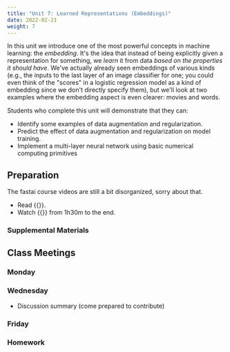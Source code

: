 ```yaml
---
title: "Unit 7: Learned Representations (Embeddings)"
date: 2022-02-21
weight: 7
---
```


In this unit we introduce one of the most powerful concepts in machine learning: the *embedding*. It's the idea that instead of being explicitly given a representation for something, we *learn* it from data *based on the properties it should have*. We've actually already seen embeddings of various kinds (e.g., the inputs to the last layer of an image classifier for one; you could even think of the "scores" in a logistic regression model as a kind of embedding since we don't directly specify them), but we'll look at two examples where the embedding aspect is even clearer: movies and words.

Students who complete this unit will demonstrate that they can:

- Identify some examples of data augmentation and regularization.
- Predict the effect of data augmentation and regularization on model training.
- Implement a multi-layer neural network using basic numerical computing primitives

## Preparation

The fastai course videos are still a bit disorganized, sorry about that.

- Read {{<fastbook num="8" nbname="08_collab.ipynb">}}.
- Watch {{<fastvideo num="6">}} from 1h30m to the end.

### Supplemental Materials

## Class Meetings

### Monday

### Wednesday

- Discussion summary (come prepared to contribute)

### Friday

### Homework
